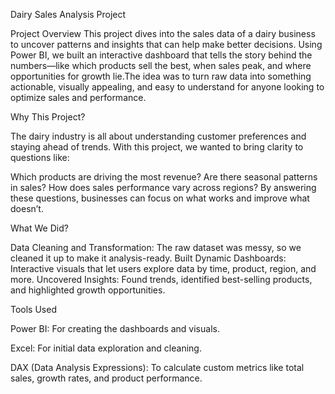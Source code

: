 Dairy Sales Analysis Project

Project Overview
  This project dives into the sales data of a dairy business to uncover patterns and insights that can help make better decisions. Using Power BI, we built an interactive dashboard that tells the story behind the numbers—like which products sell the best, when sales peak, and where opportunities for growth lie.The idea was to turn raw data into something actionable, visually appealing, and easy to understand for anyone looking to optimize sales and performance.

Why This Project?

  The dairy industry is all about understanding customer preferences and staying ahead of trends. With this project, we wanted to bring clarity to questions like:

Which products are driving the most revenue?
Are there seasonal patterns in sales?
How does sales performance vary across regions?
By answering these questions, businesses can focus on what works and improve what doesn’t.

What We Did?


Data Cleaning and Transformation: The raw dataset was messy, so we cleaned it up to make it analysis-ready.
Built Dynamic Dashboards: Interactive visuals that let users explore data by time, product, region, and more.
Uncovered Insights: Found trends, identified best-selling products, and highlighted growth opportunities.

Tools Used

Power BI: For creating the dashboards and visuals.

Excel: For initial data exploration and cleaning.

DAX (Data Analysis Expressions): To calculate custom metrics like total sales, growth rates, and product performance.


